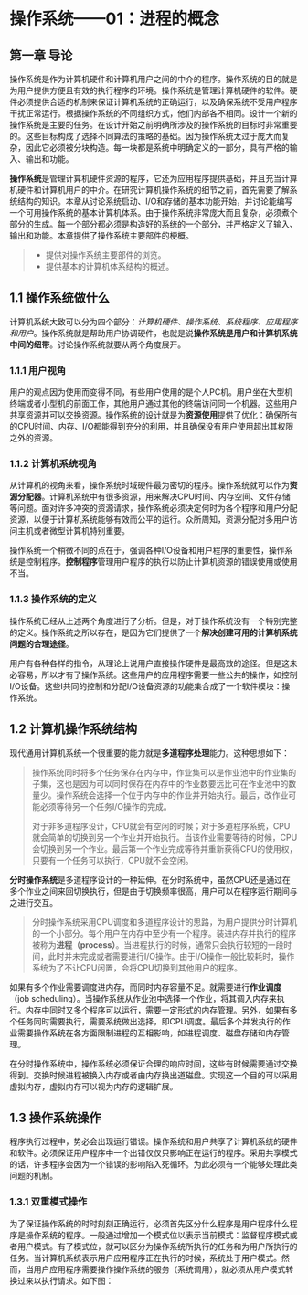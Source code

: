 # 操作系统——01：进程的概念

## 第一章	导论

​	操作系统是作为计算机硬件和计算机用户之间的中介的程序。操作系统的目的就是为用户提供方便且有效的执行程序的环境。操作系统是管理计算机硬件的软件。硬件必须提供合适的机制来保证计算机系统的正确运行，以及确保系统不受用户程序干扰正常运行。根据操作系统的不同组织方式，他们内部各不相同。设计一个新的操作系统是主要的任务。在设计开始之前明确所涉及的操作系统的目标时非常重要的。这些目标构成了选择不同算法的策略的基础。因为操作系统太过于庞大而复杂，因此它必须被分块构造。每一块都是系统中明确定义的一部分，具有严格的输入、输出和功能。

​	**操作系统**是管理计算机硬件资源的程序，它还为应用程序提供基础，并且充当计算机硬件和计算机用户的中介。在研究计算机操作系统的细节之前，首先需要了解系统结构的知识。本章从讨论系统启动、I/O和存储的基本功能开始，并讨论能编写一个可用操作系统的基本计算机体系。由于操作系统非常庞大而且复杂，必须煮个部分的生成。每一个部分都必须是构造好的系统的一个部分，并严格定义了输入、输出和功能。本章提供了操作系统主要部件的梗概。

> * 提供对操作系统主要部件的浏览。
> * 提供基本的计算机体系结构的概述。

## 1.1	操作系统做什么

​	计算机系统大致可以分为四个部分：*计算机硬件、操作系统、系统程序、应用程序和用户*。操作系统就是帮助用户协调硬件，也就是说**操作系统是用户和计算机系统中间的纽带**。讨论操作系统就要从两个角度展开。

### 1.1.1	用户视角

​	用户的观点因为使用而变得不同，有些用户使用的是个人PC机。用户坐在大型机终端或者小型机的前面工作，其他用户通过其他的终端访问同一个机器。这些用户共享资源并可以交换资源。操作系统的设计就是为**资源使用**提供了优化：确保所有的CPU时间、内存、I/O都能得到充分的利用，并且确保没有用户使用超出其权限之外的资源。

### 1.1.2	计算机系统视角

​	从计算机的视角来看，操作系统时域硬件最为密切的程序。操作系统就可以作为**资源分配器**。计算机系统中有很多资源，用来解决CPU时间、内存空间、文件存储等问题。面对许多冲突的资源请求，操作系统必须决定何时为各个程序和用户分配资源，以便于计算机系统能够有效而公平的运行。众所周知，资源分配对多用户访问主机或者微型计算机特别重要。

​	操作系统一个稍微不同的点在于，强调各种I/O设备和用户程序的重要性，操作系统是控制程序。**控制程序**管理用户程序的执行以防止计算机资源的错误使用或使用不当。

### 1.1.3	操作系统的定义

​	操作系统已经从上述两个角度进行了分析。但是，对于操作系统没有一个特别完整的定义。操作系统之所以存在，是因为它们提供了一个**解决创建可用的计算机系统问题的合理途径**。

​	用户有各种各样的指令，从理论上说用户直接操作硬件是最高效的途径。但是这未必容易，所以才有了操作系统。这些用户的应用程序需要一些公共的操作，如控制I/O设备。这些I共同的控制和分配I/O设备资源的功能集合成了一个软件模块：操作系统。

## 1.2	计算机操作系统结构

​		现代通用计算机系统一个很重要的能力就是**多道程序处理**能力。这种思想如下：

> 操作系统同时将多个任务保存在内存中，作业集可以是作业池中的作业集的子集，这也是因为可以同时保存在内存中的作业数要远比可在作业池中的数量少。操作系统会选择一个位于内存中的作业并开始执行。最后，改作业可能必须等待另一个任务I/O操作的完成。
>
> 对于非多道程序设计，CPU就会有空闲的时候；对于多道程序系统，CPU就会简单的切换到另一个作业并开始执行。当该作业需要等待的时候，CPU会切换到另一个作业。最后第一个作业完成等待并重新获得CPU的使用权，只要有一个任务可以执行，CPU就不会空闲。



​	**分时操作系统**是多道程序设计的一种延伸。在分时系统中，虽然CPU还是通过在多个作业之间来回切换执行，但是由于切换频率很高，用户可以在程序运行期间与之进行交互。

> 分时操作系统采用CPU调度和多道程序设计的思路，为用户提供分时计算机的一个小部分。每个用户在内存中至少有一个程序。装进内存并执行的程序被称为**进程（process）**。当进程执行的时候，通常只会执行较短的一段时间，此时并未完成或者需要进行I/O操作。由于I/O操作一般比较耗时，操作系统为了不让CPU闲置，会将CPU切换到其他用户的程序。

​	如果有多个作业需要调度进内存，而同时内存容量不足。就需要进行**作业调度**（job scheduling）。当操作系统从作业池中选择一个作业，将其调入内存来执行。内存中同时又多个程序可以运行，需要一定形式的内存管理。另外，如果有多个任务同时需要执行，需要系统做出选择，即CPU调度。最后多个并发执行的作业需要操作系统在各方面限制进程的互相影响，如进程调度、磁盘存储和内存管理。

​	在分时操作系统中，操作系统必须保证合理的响应时间，这些有时候需要通过交换得到。交换时候进程被换入内存或者由内存换出道磁盘。实现这一个目的可以采用虚拟内存，虚拟内存可以视为内存的逻辑扩展。

## 1.3 操作系统操作

​	程序执行过程中，势必会出现运行错误。操作系统和用户共享了计算机系统的硬件和软件。必须保证用户程序中一个出错仅仅只影响正在运行的程序。采用共享模式的话，许多程序会因为一个错误的影响陷入死循环。为此必须有一个能够处理此类问题的机制。

### 1.3.1	双重模式操作

​	为了保证操作系统的时时刻刻正确运行，必须首先区分什么程序是用户程序什么程序是操作系统的程序。一般通过增加一个模式位以表示当前模式：监督程序模式或者用户模式。有了模式位，就可以区分为操作系统所执行的任务和为用户所执行的任务。当计算机系统表示用户应用程序正在执行的时候，系统处于用户模式。然而，当用户应用程序需要操作操作系统的服务（系统调用），就必须从用户模式转换过来以执行请求。如下图：

